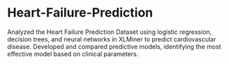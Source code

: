 # Heart-Failure-Prediction
Analyzed the Heart Failure Prediction Dataset using logistic regression, decision trees, and neural networks in XLMiner to predict cardiovascular disease. Developed and compared predictive models, identifying the most effective model based on clinical parameters.
